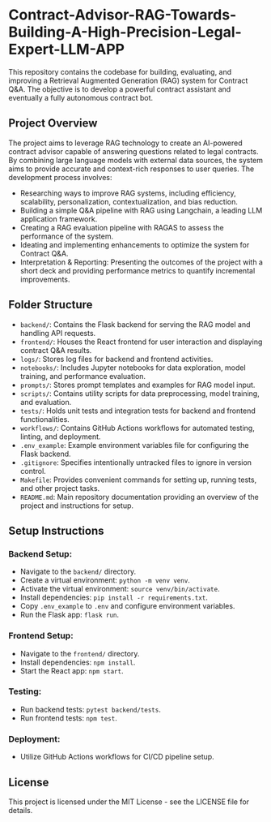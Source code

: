 # Contract-Advisor-RAG-Towards-Building-A-High-Precision-Legal-Expert-LLM-APP

This repository contains the codebase for building, evaluating, and improving a Retrieval Augmented Generation (RAG) system for Contract Q&A. The objective is to develop a powerful contract assistant and eventually a fully autonomous contract bot.

## Project Overview

The project aims to leverage RAG technology to create an AI-powered contract advisor capable of answering questions related to legal contracts. By combining large language models with external data sources, the system aims to provide accurate and context-rich responses to user queries. The development process involves:

- Researching ways to improve RAG systems, including efficiency, scalability, personalization, contextualization, and bias reduction.
- Building a simple Q&A pipeline with RAG using Langchain, a leading LLM application framework.
- Creating a RAG evaluation pipeline with RAGAS to assess the performance of the system.
- Ideating and implementing enhancements to optimize the system for Contract Q&A.
- Interpretation & Reporting: Presenting the outcomes of the project with a short deck and providing performance metrics to quantify incremental improvements.

## Folder Structure

- `backend/`: Contains the Flask backend for serving the RAG model and handling API requests.
- `frontend/`: Houses the React frontend for user interaction and displaying contract Q&A results.
- `logs/`: Stores log files for backend and frontend activities.
- `notebooks/`: Includes Jupyter notebooks for data exploration, model training, and performance evaluation.
- `prompts/`: Stores prompt templates and examples for RAG model input.
- `scripts/`: Contains utility scripts for data preprocessing, model training, and evaluation.
- `tests/`: Holds unit tests and integration tests for backend and frontend functionalities.
- `workflows/`: Contains GitHub Actions workflows for automated testing, linting, and deployment.
- `.env_example`: Example environment variables file for configuring the Flask backend.
- `.gitignore`: Specifies intentionally untracked files to ignore in version control.
- `Makefile`: Provides convenient commands for setting up, running tests, and other project tasks.
- `README.md`: Main repository documentation providing an overview of the project and instructions for setup.

## Setup Instructions

### Backend Setup:
- Navigate to the `backend/` directory.
- Create a virtual environment: `python -m venv venv`.
- Activate the virtual environment: `source venv/bin/activate`.
- Install dependencies: `pip install -r requirements.txt`.
- Copy `.env_example` to `.env` and configure environment variables.
- Run the Flask app: `flask run`.

### Frontend Setup:
- Navigate to the `frontend/` directory.
- Install dependencies: `npm install`.
- Start the React app: `npm start`.

### Testing:
- Run backend tests: `pytest backend/tests`.
- Run frontend tests: `npm test`.

### Deployment:
- Utilize GitHub Actions workflows for CI/CD pipeline setup.

## License

This project is licensed under the MIT License - see the LICENSE file for details.
